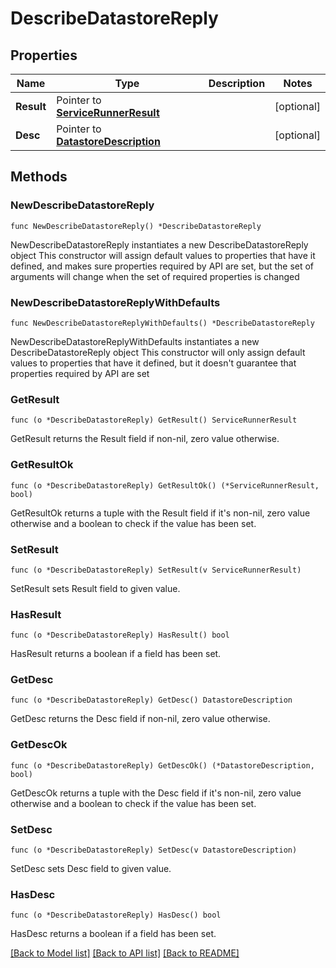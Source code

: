 # DescribeDatastoreReply

## Properties

Name | Type | Description | Notes
------------ | ------------- | ------------- | -------------
**Result** | Pointer to [**ServiceRunnerResult**](ServiceRunnerResult.md) |  | [optional] 
**Desc** | Pointer to [**DatastoreDescription**](DatastoreDescription.md) |  | [optional] 

## Methods

### NewDescribeDatastoreReply

`func NewDescribeDatastoreReply() *DescribeDatastoreReply`

NewDescribeDatastoreReply instantiates a new DescribeDatastoreReply object
This constructor will assign default values to properties that have it defined,
and makes sure properties required by API are set, but the set of arguments
will change when the set of required properties is changed

### NewDescribeDatastoreReplyWithDefaults

`func NewDescribeDatastoreReplyWithDefaults() *DescribeDatastoreReply`

NewDescribeDatastoreReplyWithDefaults instantiates a new DescribeDatastoreReply object
This constructor will only assign default values to properties that have it defined,
but it doesn't guarantee that properties required by API are set

### GetResult

`func (o *DescribeDatastoreReply) GetResult() ServiceRunnerResult`

GetResult returns the Result field if non-nil, zero value otherwise.

### GetResultOk

`func (o *DescribeDatastoreReply) GetResultOk() (*ServiceRunnerResult, bool)`

GetResultOk returns a tuple with the Result field if it's non-nil, zero value otherwise
and a boolean to check if the value has been set.

### SetResult

`func (o *DescribeDatastoreReply) SetResult(v ServiceRunnerResult)`

SetResult sets Result field to given value.

### HasResult

`func (o *DescribeDatastoreReply) HasResult() bool`

HasResult returns a boolean if a field has been set.

### GetDesc

`func (o *DescribeDatastoreReply) GetDesc() DatastoreDescription`

GetDesc returns the Desc field if non-nil, zero value otherwise.

### GetDescOk

`func (o *DescribeDatastoreReply) GetDescOk() (*DatastoreDescription, bool)`

GetDescOk returns a tuple with the Desc field if it's non-nil, zero value otherwise
and a boolean to check if the value has been set.

### SetDesc

`func (o *DescribeDatastoreReply) SetDesc(v DatastoreDescription)`

SetDesc sets Desc field to given value.

### HasDesc

`func (o *DescribeDatastoreReply) HasDesc() bool`

HasDesc returns a boolean if a field has been set.


[[Back to Model list]](../README.md#documentation-for-models) [[Back to API list]](../README.md#documentation-for-api-endpoints) [[Back to README]](../README.md)


